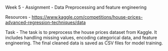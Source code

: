 Week 5 - Assignment -
Data Preprocessing and feature engineering

Resources - https://www.kaggle.com/competitions/house-prices-advanced-regression-techniques/data

Task - The task is to preprocess the house prices dataset from Kaggle. 
       It includes handling missing values, encoding categorical data, and feature engineering.
       The final cleaned data is saved as CSV files for model training.
